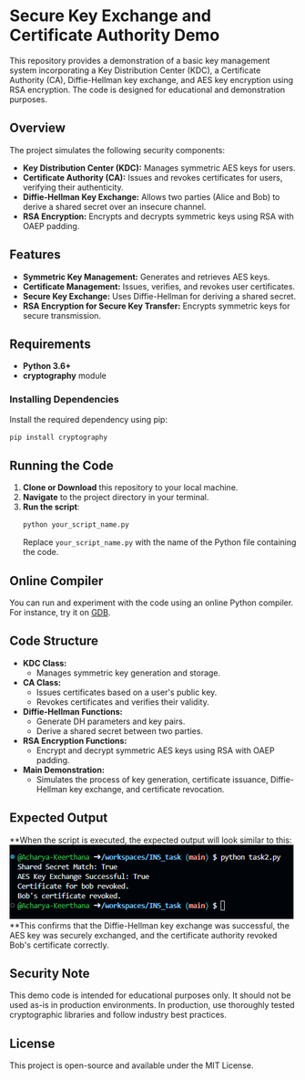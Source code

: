 # Secure Key Exchange and Certificate Authority Demo

This repository provides a demonstration of a basic key management system incorporating a Key Distribution Center (KDC), a Certificate Authority (CA), Diffie-Hellman key exchange, and AES key encryption using RSA encryption. The code is designed for educational and demonstration purposes.

## Overview

The project simulates the following security components:
- **Key Distribution Center (KDC):** Manages symmetric AES keys for users.
- **Certificate Authority (CA):** Issues and revokes certificates for users, verifying their authenticity.
- **Diffie-Hellman Key Exchange:** Allows two parties (Alice and Bob) to derive a shared secret over an insecure channel.
- **RSA Encryption:** Encrypts and decrypts symmetric keys using RSA with OAEP padding.

## Features
- **Symmetric Key Management:** Generates and retrieves AES keys.
- **Certificate Management:** Issues, verifies, and revokes user certificates.
- **Secure Key Exchange:** Uses Diffie-Hellman for deriving a shared secret.
- **RSA Encryption for Secure Key Transfer:** Encrypts symmetric keys for secure transmission.

## Requirements
- **Python 3.6+**
- **cryptography** module

### Installing Dependencies
Install the required dependency using pip:
```bash
pip install cryptography
```

## Running the Code

1. **Clone or Download** this repository to your local machine.
2. **Navigate** to the project directory in your terminal.
3. **Run the script**:
   ```bash
   python your_script_name.py
   ```
   Replace `your_script_name.py` with the name of the Python file containing the code.

## Online Compiler
You can run and experiment with the code using an online Python compiler. For instance, try it on [GDB](https://onlinegdb.com/R-eLztiiZ).

## Code Structure

- **KDC Class:**  
  - Manages symmetric key generation and storage.
- **CA Class:**  
  - Issues certificates based on a user's public key.
  - Revokes certificates and verifies their validity.
- **Diffie-Hellman Functions:**  
  - Generate DH parameters and key pairs.
  - Derive a shared secret between two parties.
- **RSA Encryption Functions:**  
  - Encrypt and decrypt symmetric AES keys using RSA with OAEP padding.
- **Main Demonstration:**  
  - Simulates the process of key generation, certificate issuance, Diffie-Hellman key exchange, and certificate revocation.
## Expected Output

**When the script is executed, the expected output will look similar to this:
![alt text](image-4.png)
**This confirms that the Diffie-Hellman key exchange was successful, the AES key was securely exchanged, and the certificate authority revoked Bob's certificate correctly.
## Security Note
This demo code is intended for educational purposes only. It should not be used as-is in production environments. In production, use thoroughly tested cryptographic libraries and follow industry best practices.

## License
This project is open-source and available under the MIT License.

